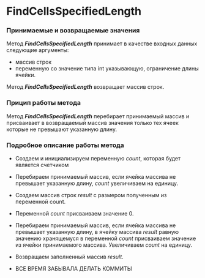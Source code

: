 # FindCellsSpecifiedLength

### Принимаемые и возвращаемые значения
Метод _**FindCellsSpecifiedLength**_ принимает в качестве входных данных следующие аргументы: 
- массив строк 
- переменную со значение типа int указывающую, ограничение длины ячейки.

Метод _**FindCellsSpecifiedLength**_ возвращает массив строк.

### Прицип работы метода
Метод _**FindCellsSpecifiedLength**_ перебирает принимаемый массив и присваивает в возвращаемый массив значения только тех ячеек которые не превышают указанную длину.

### Подробное описание работы метода

- Создаем и инициализируем переменную _count_, которая будет является счетчиком

- Перебираем принимаемый массив, если ячейка массива не превышает указанную длину, _count_ увеличиваем на единицу.

- Создаем массив строк _result_ с размером полученным из переменной count.

- Переменной _count_ присваиваем значение 0.

- Перебираем принимаемый массив, если ячейка массива не превышает указанную длину, в ячейку массива _result_ равную значению хранящемуся в переменной _count_ присваиваем значение из ячейки принимаемого массива. Увеличиваем _count_ на единицу.

- Возвращаем заполненный массив _result_.

- ВСЕ ВРЕМЯ ЗАБЫВАЛА ДЕЛАТЬ КОММИТЫ
